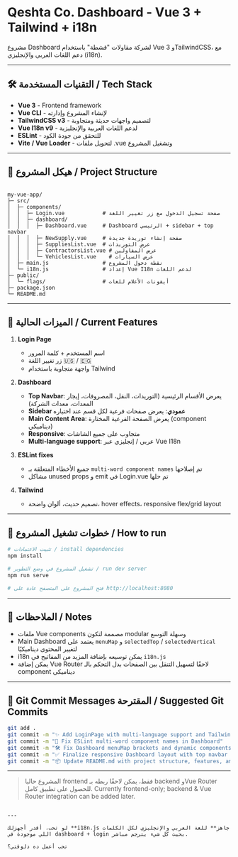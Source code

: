 

# Qeshta Co. Dashboard - Vue 3 + Tailwind + i18n

مشروع Dashboard لشركة مقاولات "قشطة" باستخدام Vue 3 وTailwindCSS، مع دعم اللغات العربي والإنجليزي (i18n).

---

## 🛠 التقنيات المستخدمة / Tech Stack

- **Vue 3** - Frontend framework
- **Vue CLI** - لإنشاء المشروع وإدارته
- **TailwindCSS v3** - لتصميم واجهات حديثة ومتجاوبة
- **Vue I18n v9** - لدعم اللغات العربية والإنجليزية
- **ESLint** - للتحقق من جودة الكود
- **Vite / Vue Loader** - لتحويل ملفات .vue وتشغيل المشروع

---

## 📂 هيكل المشروع / Project Structure

```

my-vue-app/
├─ src/
│  ├─ components/
│  │  ├─ Login.vue            # صفحة تسجيل الدخول مع زر تغيير اللغة
│  │  ├─ dashboard/
│  │  │  ├─ Dashboard.vue     # Dashboard الرئيسي + sidebar + top navbar
│  │  │  ├─ NewSupply.vue     # صفحة إنشاء توريدة جديدة
│  │  │  ├─ SuppliesList.vue  # عرض التوريدات
│  │  │  ├─ ContractorsList.vue # عرض المقاولين
│  │  │  └─ VehiclesList.vue    # عرض السيارات
│  ├─ main.js                 # نقطة دخول المشروع
│  └─ i18n.js                 # إعداد Vue I18n لدعم اللغات
├─ public/
│  └─ flags/                  # أيقونات الأعلام للغات
├─ package.json
└─ README.md

````

---

## 🔹 الميزات الحالية / Current Features

1. **Login Page**
   - اسم المستخدم + كلمة المرور
   - زر تغيير اللغة 🇺🇸 / 🇪🇬
   - واجهة متجاوبة باستخدام Tailwind

2. **Dashboard**
   - **Top Navbar**: يعرض الأقسام الرئيسية (التوريدات، النقل، المصروفات، إيجار المعدات، معدات الشركة)
   - **Sidebar عمودي**: يعرض صفحات فرعية لكل قسم عند اختياره
   - **Main Content Area**: يعرض الصفحة الفرعية المختارة (component ديناميكي)
   - **Responsive**: متجاوب على جميع الشاشات
   - **Multi-language support**: عربي / إنجليزي عبر Vue I18n

3. **ESLint fixes**
   - جميع الأخطاء المتعلقة بـ `multi-word component names` تم إصلاحها
   - مشاكل unused props و emit في Login.vue تم حلها

4. **Tailwind**
   - تصميم حديث، ألوان واضحة، hover effects، responsive flex/grid layout

---

## 🔹 خطوات تشغيل المشروع / How to run

```bash
# تثبيت الاعتمادات / install dependencies
npm install

# تشغيل المشروع في وضع التطوير / run dev server
npm run serve

# فتح المشروع على المتصفح عادة على http://localhost:8080
````

---

## 🔹 الملاحظات / Notes

* ملفات Vue components مصممة لتكون modular وسهلة التوسع
* Main Dashboard يعتمد على `menuMap` و `selectedTop` / `selectedVertical` لتغيير المحتوى ديناميكيًا
* i18n يمكن توسيعه بإضافة المزيد من المفاتيح في `i18n.js`
* يمكن إضافة Vue Router لاحقًا لتسهيل التنقل بين الصفحات بدل التحكم بالـ component ديناميكي

---

## 🔹 Git Commit Messages المقترحة / Suggested Git Commits

```bash
git add .
git commit -m "✨ Add LoginPage with multi-language support and Tailwind styling"
git commit -m "🔧 Fix ESLint multi-word component names in Dashboard"
git commit -m "🛠 Fix Dashboard menuMap brackets and dynamic components"
git commit -m "✅ Finalize responsive Dashboard layout with top navbar and vertical sidebar"
git commit -m "📦 Update README.md with project structure, features, and instructions"
```

---

> المشروع حاليا frontend فقط، يمكن لاحقًا ربطه بـ backend وVue Router للحصول على تطبيق كامل.
> Currently frontend-only; backend & Vue Router integration can be added later.

```

---

لو تحب، أقدر أجهزلك **i18n.js جاهز** للغة العربي والإنجليزي لكل الكلمات اللي موجودة في dashboard + login بحيث كل شيء يترجم مباشر.  

تحب أعمل ده دلوقتي؟

